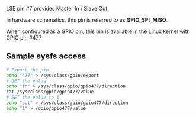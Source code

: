 LSE pin #7 provides Master In / Slave Out

In hardware schematics, this pin is referred to as **GPIO_SPI_MISO**.

When configured as a GPIO pin, this pin is available in the Linux 
kernel with GPIO pin #477

## Sample sysfs access
```bash
# Export the pin
echo "477" > /sys/class/gpio/export
# GET the value
echo "in" > /sys/class/gpio/gpio477/direction
cat /sys/class/gpio/gpio477/value
# SET the value to 1
echo "out" > /sys/class/gpio/gpio477/direction
echo "1" > /gpio/gpio477/value
```

